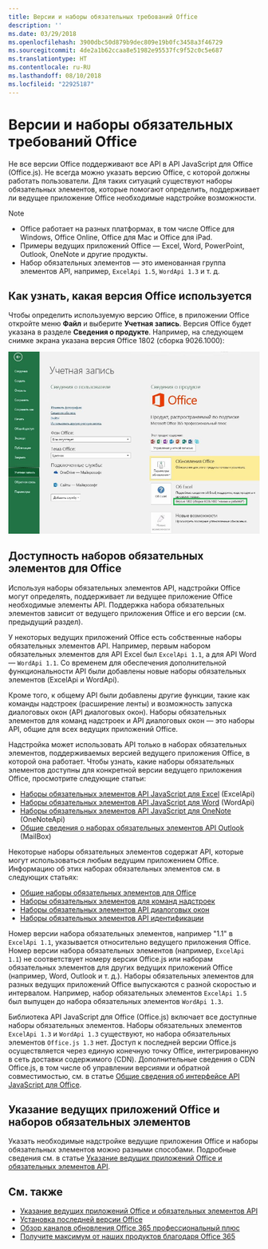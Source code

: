 ```yaml
---
title: Версии и наборы обязательных требований Office
description: ''
ms.date: 03/29/2018
ms.openlocfilehash: 3900dbc50d879b9dec809e19b0fc3458a3f46729
ms.sourcegitcommit: 4de2a1b62ccaa8e51982e95537fc9f52c0c5e687
ms.translationtype: HT
ms.contentlocale: ru-RU
ms.lasthandoff: 08/10/2018
ms.locfileid: "22925187"
---
```

# <a name="office-versions-and-requirement-sets"></a>Версии и наборы обязательных требований Office

Не все версии Office поддерживают все API в API JavaScript для Office (Office.js). Не всегда можно указать версию Office, с которой должны работать пользователи.  Для таких ситуаций существуют наборы обязательных элементов, которые помогают определить, поддерживает ли ведущее приложение Office необходимые надстройке возможности. 

> [!NOTE]
> - Office работает на разных платформах, в том числе Office для Windows, Office Online, Office для Mac и Office для iPad.  
> - Примеры ведущих приложений Office — Excel, Word, PowerPoint, Outlook, OneNote и другие продукты.  
> - Набор обязательных элементов — это именованная группа элементов API, например, `ExcelApi 1.5`, `WordApi 1.3` и т. д.  


## <a name="how-to-check-your-office-version"></a>Как узнать, какая версия Office используется

Чтобы определить используемую версию Office, в приложении Office откройте меню **Файл** и выберите **Учетная запись**. Версия Office будет указана в разделе **Сведения о продукте**. Например, на следующем снимке экрана указана версия Office 1802 (сборка 9026.1000):

![Проверка версии Office](../images/office-version-number-ui.jpg)


## <a name="office-requirement-sets-availability"></a>Доступность наборов обязательных элементов для Office

Используя наборы обязательных элементов API, надстройки Office могут определять, поддерживает ли ведущее приложение Office необходимые элементы API. Поддержка набора обязательных элементов зависит от ведущего приложения Office и его версии (см. предыдущий раздел).

У некоторых ведущих приложений Office есть собственные наборы обязательных элементов API. Например, первым набором обязательных элементов для API Excel был `ExcelApi 1.1`, а для API Word — `WordApi 1.1`. Со временем для обеспечения дополнительной функциональности API были добавлены новые наборы обязательных элементов (ExcelApi и WordApi).

Кроме того, к общему API были добавлены другие функции, такие как команды надстроек (расширение ленты) и возможность запуска диалоговых окон (API диалоговых окон). Наборы обязательных элементов для команд надстроек и API диалоговых окон — это наборы API, общие для всех ведущих приложений Office.

Надстройка может использовать API только в наборах обязательных элементов, поддерживаемых версией ведущего приложения Office, в которой она работает. Чтобы узнать, какие наборы обязательных элементов доступны для конкретной версии ведущего приложения Office, просмотрите следующие статьи:

- [Наборы обязательных элементов API JavaScript для Excel](https://dev.office.com/reference/add-ins/requirement-sets/excel-api-requirement-sets?product=excel) (ExcelApi)
- [Наборы обязательных элементов API JavaScript для Word](https://dev.office.com/reference/add-ins/requirement-sets/word-api-requirement-sets) (WordApi)
- [Наборы обязательных элементов API JavaScript для OneNote](https://dev.office.com/reference/add-ins/requirement-sets/onenote-api-requirement-sets) (OneNoteApi)
- [Общие сведения о наборах обязательных элементов API Outlook](https://dev.office.com/reference/add-ins/outlook/tutorial-api-requirement-sets) (MailBox)

Некоторые наборы обязательных элементов содержат API, которые могут использоваться любым ведущим приложением Office. Информацию об этих наборах обязательных элементов см. в следующих статьях:

- [Общие наборы обязательных элементов для Office](https://dev.office.com/reference/add-ins/requirement-sets/office-add-in-requirement-sets)
- [Наборы обязательных элементов для команд надстроек](https://dev.office.com/reference/add-ins/requirement-sets/add-in-commands-requirement-sets?product=excel)
- [Наборы обязательных элементов API диалоговых окон](https://dev.office.com/reference/add-ins/requirement-sets/dialog-api-requirement-sets?product=excel)
- [Наборы обязательных элементов API идентификации](https://dev.office.com/reference/add-ins/requirement-sets/identity-api-requirement-sets?product=excel)

Номер версии набора обязательных элементов, например "1.1" в `ExcelApi 1.1`, указывается относительно ведущего приложения Office. Номер версии набора обязательных элементов (например, `ExcelApi 1.1`) не соответствует номеру версии Office.js или наборам обязательных элементов для других ведущих приложений Office (например, Word, Outlook и т. д.).  Наборы обязательных элементов для разных ведущих приложений Office выпускаются с разной скоростью и интервалом. Например, набор обязательных элементов `ExcelApi 1.5` был выпущен до набора обязательных элементов `WordApi 1.3`.

Библиотека API JavaScript для Office (Office.js) включает все доступные наборы обязательных элементов. Наборы обязательных элементов `ExcelApi 1.3` и `WordApi 1.3` существуют, но набора обязательных элементов `Office.js 1.3` нет. Доступ к последней версии Office.js осуществляется через единую конечную точку Office, интегрированную в сеть доставки содержимого (CDN). Дополнительные сведения о CDN Office.js, в том числе об управлении версиями и обратной совместимостью, см. в статье [Общие сведения об интерфейсе API JavaScript для Office](https://docs.microsoft.com/office/dev/add-ins/develop/understanding-the-javascript-api-for-office).

## <a name="specify-office-hosts-and-requirement-sets"></a>Указание ведущих приложений Office и наборов обязательных элементов

Указать необходимые надстройке ведущие приложения Office и наборы обязательных элементов можно разными способами.  Подробные сведения см. в статье [Указание ведущих приложений Office и обязательных элементов API](https://docs.microsoft.com/office/dev/add-ins/develop/specify-office-hosts-and-api-requirements).


## <a name="see-also"></a>См. также

- [Указание ведущих приложений Office и обязательных элементов API](https://docs.microsoft.com/office/dev/add-ins/develop/specify-office-hosts-and-api-requirements)
- [Установка последней версии Office](https://docs.microsoft.com/office/dev/add-ins/develop/install-latest-office-version)
- [Обзор каналов обновления Office 365 профессиональный плюс](https://docs.microsoft.com/deployoffice/overview-of-update-channels-for-office-365-proplus)
- [Получите максимум от наших продуктов благодаря Office 365](https://products.office.com/compare-all-microsoft-office-products?tab=2)
